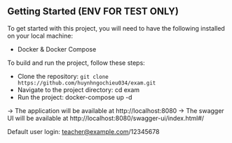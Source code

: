
## Getting Started (ENV FOR TEST ONLY)
To get started with this project, you will need to have the following installed on your local machine:

* Docker & Docker Compose

To build and run the project, follow these steps:

* Clone the repository: `git clone https://github.com/huynhngochieu034/exam.git`
* Navigate to the project directory: cd exam
* Run the project: docker-compose up -d

-> The application will be available at http://localhost:8080
-> The swagger UI will be available at http://localhost:8080/swagger-ui/index.html#/

Default user login: teacher@example.com/12345678